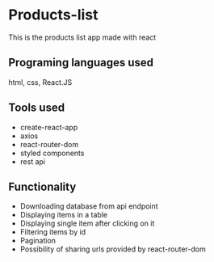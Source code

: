 # Products-list

This is the products list app made with react

## Programing languages used

html, css, React.JS

## Tools used

- create-react-app
- axios
- react-router-dom
- styled components
- rest api

## Functionality

- Downloading database from api endpoint
- Displaying items in a table
- Displaying single item after clicking on it
- Filtering items by id
- Pagination
- Possibility of sharing urls provided by react-router-dom

